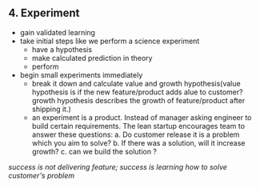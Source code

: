 
## 4. Experiment

- gain validated learning
- take initial steps like we perform a science experiment
    - have a hypothesis
    - make calculated prediction in theory
    - perform
- begin small experiments immediately
    - break it down and calculate value and growth hypothesis(value hypothesis is if the new feature/product adds alue to customer? growth hypothesis describes the growth of feature/product after shipping it.)
    - an experiment is a product. Instead of manager asking engineer to build certain requirements. The lean startup encourages team to answer these questions:
        a. Do customer release it is a problem which you aim to solve?
        b. If there was a solution, will it increase growth?
        c. can we build the solution ?

_success is not delivering feature; success is learning how to solve customer's problem_
